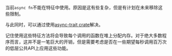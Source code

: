 当前`async fn`不能在特征中使用。原因是这有些复杂，但是有计划在未来移除这些限制。

与此同时，可以通过使用[async-trait crate](https://github.com/dtolnay/async-trait)解决。

记住使用这些特征方法将会导致每个调用的函数在堆上分配内存。对于绝大多数程序而言，这并不是一笔巨大的开销，但是需要考虑是否在一些期望每秒调用百万次的低层公共API上应用这些功能。

